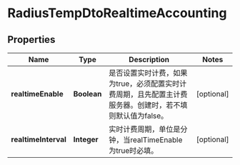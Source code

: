 
# RadiusTempDtoRealtimeAccounting

## Properties
Name | Type | Description | Notes
------------ | ------------- | ------------- | -------------
**realtimeEnable** | **Boolean** | 是否设置实时计费，如果为true，必须配置实时计费周期，且先配置主计费服务器。创建时，若不填则默认值为false。 |  [optional]
**realtimeInterval** | **Integer** | 实时计费周期，单位是分钟，当realTimeEnable为true时必填。 |  [optional]



